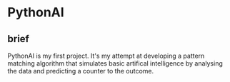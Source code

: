 # PythonAI # 



## brief ##
PythonAI is my first project. It's my attempt at developing a pattern matching algorithm that simulates basic artifical intelligence by analysing the data and predicting a counter to the outcome.

